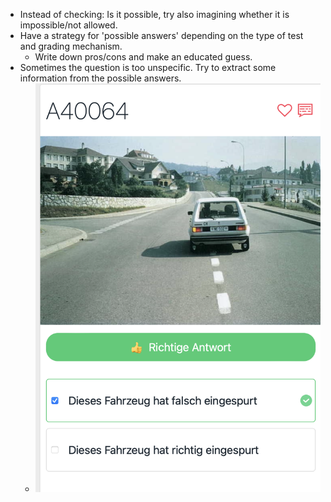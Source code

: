 - Instead of checking: Is it possible, try also imagining whether it is impossible/not allowed.
- Have a strategy for 'possible answers' depending on the type of test and grading mechanism.
	- Write down pros/cons and make an educated guess.
- Sometimes the question is too unspecific. Try to extract some information from the possible answers.
	- ![image.png](../assets/image_1678654855680_0.png)